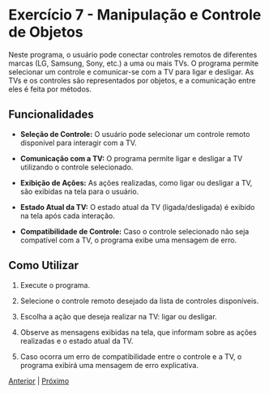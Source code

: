 # Exercício 7 - Manipulação e Controle de Objetos

Neste programa, o usuário pode conectar controles remotos de diferentes marcas (LG, Samsung, Sony, etc.) a uma ou mais TVs. O programa permite selecionar um controle e comunicar-se com a TV para ligar e desligar. As TVs e os controles são representados por objetos, e a comunicação entre eles é feita por métodos.

## Funcionalidades

- **Seleção de Controle:** O usuário pode selecionar um controle remoto disponível para interagir com a TV.

- **Comunicação com a TV:** O programa permite ligar e desligar a TV utilizando o controle selecionado.

- **Exibição de Ações:** As ações realizadas, como ligar ou desligar a TV, são exibidas na tela para o usuário.

- **Estado Atual da TV:** O estado atual da TV (ligada/desligada) é exibido na tela após cada interação.

- **Compatibilidade de Controle:** Caso o controle selecionado não seja compatível com a TV, o programa exibe uma mensagem de erro.

## Como Utilizar

1. Execute o programa.

2. Selecione o controle remoto desejado da lista de controles disponíveis.

3. Escolha a ação que deseja realizar na TV: ligar ou desligar.

4. Observe as mensagens exibidas na tela, que informam sobre as ações realizadas e o estado atual da TV.

5. Caso ocorra um erro de compatibilidade entre o controle e a TV, o programa exibirá uma mensagem de erro explicativa.

[Anterior](../6-lista-de-tarefas/README.md) | [Próximo](../8-estatisticas-de-vendas/README.md)